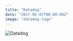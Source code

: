 ```yaml
---
title: "Datadog"
date: "2017-05-07T00:00:00Z"
image: "datadog-logo"
---
```


![Datadog](/datadog.png)
